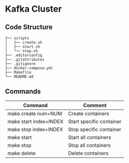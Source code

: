 # Kafka Cluster

## Code Structure

    ├── scripts
    │   ├── create.sh
    │   ├── start.sh
    │   └── stop.sh
    ├── .editorconfig
    ├── .gitattributes
    ├── .gitignore
    ├── docker-compose.yml
    ├── Makefile
    └── README.md

## Commands

| Command                | Comment                  |
|------------------------|--------------------------|
| make create num=NUM    | Create containers        |
| make start index=INDEX | Start specific container |
| make stop index=INDEX  | Stop specific container  |
| make start             | Start all containers     |
| make stop              | Stop all containers      |
| make delete            | Delete containers        |
